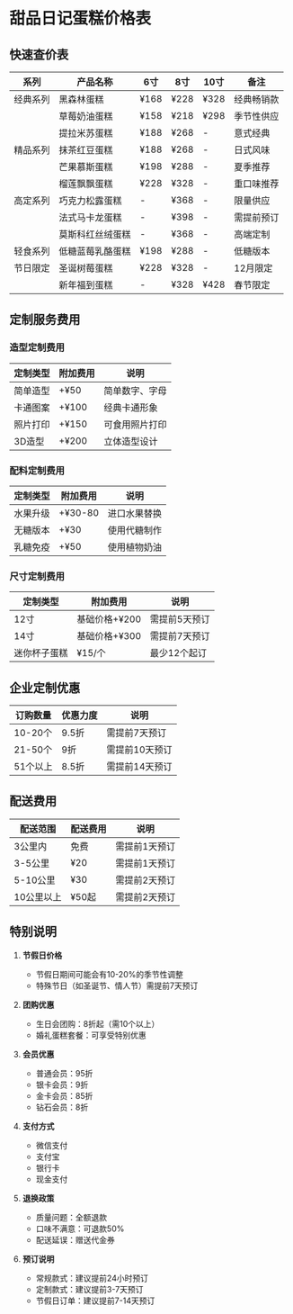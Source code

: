 # 甜品日记蛋糕价格表

## 快速查价表

| 系列 | 产品名称 | 6寸 | 8寸 | 10寸 | 备注 |
|------|----------|------|------|-------|------|
| 经典系列 | 黑森林蛋糕 | ¥168 | ¥228 | ¥328 | 经典畅销款 |
| | 草莓奶油蛋糕 | ¥158 | ¥218 | ¥298 | 季节性供应 |
| | 提拉米苏蛋糕 | ¥188 | ¥268 | - | 意式经典 |
| 精品系列 | 抹茶红豆蛋糕 | ¥188 | ¥268 | - | 日式风味 |
| | 芒果慕斯蛋糕 | ¥198 | ¥288 | - | 夏季推荐 |
| | 榴莲飘飘蛋糕 | ¥228 | ¥328 | - | 重口味推荐 |
| 高定系列 | 巧克力松露蛋糕 | - | ¥368 | - | 限量供应 |
| | 法式马卡龙蛋糕 | - | ¥398 | - | 需提前预订 |
| | 莫斯科红丝绒蛋糕 | - | ¥368 | - | 高端定制 |
| 轻食系列 | 低糖蓝莓乳酪蛋糕 | ¥198 | ¥288 | - | 低糖版本 |
| 节日限定 | 圣诞树莓蛋糕 | ¥228 | ¥328 | - | 12月限定 |
| | 新年福到蛋糕 | - | ¥328 | ¥428 | 春节限定 |

## 定制服务费用

### 造型定制费用
| 定制类型 | 附加费用 | 说明 |
|----------|----------|------|
| 简单造型 | +¥50 | 简单数字、字母 |
| 卡通图案 | +¥100 | 经典卡通形象 |
| 照片打印 | +¥150 | 可食用照片打印 |
| 3D造型 | +¥200 | 立体造型设计 |

### 配料定制费用
| 定制类型 | 附加费用 | 说明 |
|----------|----------|------|
| 水果升级 | +¥30-80 | 进口水果替换 |
| 无糖版本 | +¥30 | 使用代糖制作 |
| 乳糖免疫 | +¥50 | 使用植物奶油 |

### 尺寸定制费用
| 定制类型 | 附加费用 | 说明 |
|----------|----------|------|
| 12寸 | 基础价格+¥200 | 需提前5天预订 |
| 14寸 | 基础价格+¥300 | 需提前7天预订 |
| 迷你杯子蛋糕 | ¥15/个 | 最少12个起订 |

## 企业定制优惠
| 订购数量 | 优惠力度 | 说明 |
|----------|----------|------|
| 10-20个 | 9.5折 | 需提前7天预订 |
| 21-50个 | 9折 | 需提前10天预订 |
| 51个以上 | 8.5折 | 需提前14天预订 |

## 配送费用
| 配送范围 | 配送费用 | 说明 |
|----------|----------|------|
| 3公里内 | 免费 | 需提前1天预订 |
| 3-5公里 | ¥20 | 需提前1天预订 |
| 5-10公里 | ¥30 | 需提前2天预订 |
| 10公里以上 | ¥50起 | 需提前2天预订 |

## 特别说明

1. **节假日价格**
   - 节假日期间可能会有10-20%的季节性调整
   - 特殊节日（如圣诞节、情人节）需提前7天预订

2. **团购优惠**
   - 生日会团购：8折起（需10个以上）
   - 婚礼蛋糕套餐：可享受特别优惠

3. **会员优惠**
   - 普通会员：95折
   - 银卡会员：9折
   - 金卡会员：85折
   - 钻石会员：8折

4. **支付方式**
   - 微信支付
   - 支付宝
   - 银行卡
   - 现金支付

5. **退换政策**
   - 质量问题：全额退款
   - 口味不满意：可退款50%
   - 配送延误：赠送代金券

6. **预订说明**
   - 常规款式：建议提前24小时预订
   - 定制款式：建议提前3-7天预订
   - 节假日订单：建议提前7-14天预订 